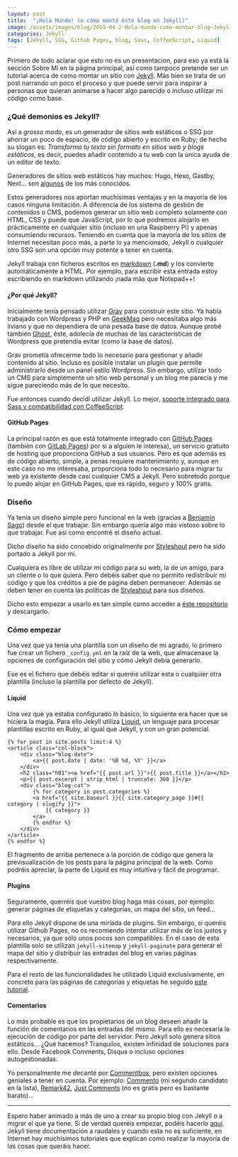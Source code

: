 ```yaml
---
layout: post
title:  "¡Hola Mundo! (o cómo monté este blog en Jekyll)"
image: /assets/images/blog/2019-04-2-Hola-mundo-como-montar-blog-Jekyll.jpg
categories: Jekyll
tags: [Jekyll, SSG, Github Pages, blog, Sass, CoffeeScript, Liquid]
---
```


Primero de todo aclarar que esto no es un presentacion, para eso ya está la sección Sobre Mí en la página principal, así como tampoco pretende ser un tutorial acerca de como montar un sitio con [Jekyll](https://jekyllrb.com/ "Página de inicio de Jekyll"). Más bien se trata de un post narrando un poco el proceso y que puede servir para inspirar a personas que quieran animarse a hacer algo parecido o incluso utilizar mi código como base.

### ¿Qué demonios es Jekyll?

Así a *grosso modo*, es un generador de sitios web estáticos o SSG por ahorrar un poco de espacio, de código abierto y escrito en Ruby; de hecho su slogan es: *Transforma tu texto sin formato en sitios web y blogs estáticos*, es decir, puedes añadir contenido a tu web con la única ayuda de un editor de texto.

Generadores de sitios web estáticos hay muchos: Hugo, Hexo, Gastby, Next... son [algunos](https://www.staticgen.com/ "Algunos generadores de sitios web estáticos") de los más conocidos.

Estos generadores nos aportan muchísimas ventajas y en la mayoría de los casos ninguna limitación. A diferencia de los sistema de gestión de contenidos o CMS, podemos generar un sitio web completo solamente con HTML, CSS y puede que JavaScript, por lo que podremos alojarlo en prácticamente en cualquier sitio (incluso en una Raspberry Pi) y apenas consumiendo recursos. Teniendo en cuenta que la mayoría de los sitios de Internet necesitan poco más, a parte lo ya mencionado, Jekyll o cualquier otro SSG son una opción muy potente a tener en cuenta.

Jekyll trabaja con ficheros escritos en [markdown](https://daringfireball.net/projects/markdown/ "Markdown web")  (**.md**) y los convierte automáticamente a HTML. Por ejemplo, para escribir esta entrada estoy escribiendo en markdown utilizando ¡nada más que Notepad++!

#### ¿Por qué Jekyll?

Inicialmente tenía pensado utilizar [Grav](https://getgrav.org/ "Página de inicio de Grav") para construir este sitio. Ya había trabajado con Wordpress y PHP en [GeekMag](https://www.geekmag.es "GeekMag") pero necesitaba algo más liviano y que no dependiera de una pesada base de datos. Aunque probé también [Ghost](https://ghost.org/es/ "Página de inicio de Ghost"), éste, adolecía de muchas de las características de Wordpress que pretendía evitar (como la base de datos).

Grav prometía ofrecerme todo lo necesario para gestionar y añadir contenido al sitio. Incluso es posible instalar un plugin que permite administrarlo desde un panel estilo Wordpress. Sin embargo, utilizar todo un CMS para simplemente un sitio web personal y un blog me parecía y me sigue pareciendo más de lo que necesito.

Fue entonces cuando decidí utilizar Jekyll. Lo mejor, [soporte integrado para Sass y compatibilidad con CoffeeScript](https://jekyllrb.com/docs/assets/ "Assets en Jekyll").

#### GitHub Pages

La principal razón es que está totalmente integrado con [GitHub Pages](https://pages.github.com/ "GitHub Pages") (también con [GitLab Pages](https://about.gitlab.com/product/pages/ "Información GitLab Pages")) por si a alguien le interesa), un servicio gratuito de hosting que proporciona GitHub a sus usuarios. Pero es que además es de código abierto, simple, a penas requiere mantenimiento y, aunque en este caso no me interesaba, proporciona todo lo necesario para migrar tu web ya existente desde casi cualquier CMS a Jekyll. Pero sobretodo porque lo puedo alojar en GitHub Pages, que es rápido, seguro y 100% gratis.

### Diseño

Ya tenía un diseño simple pero funcional en la web (gracias a [Benjamin Sago](https://bsago.me/ "Web de Benjamin Sago")) desde el que trabajar. Sin embargo quería algo más vistoso sobre lo que trabajar. Fue así como encontré el diseño actual.

Dicho diseño ha sido concebido originalmente por [Styleshout](https://www.styleshout.com/free-templates/hola/ "Página de la plantilla de la web") pero ha sido portado a Jekyll por mí.

Cualquiera es libre de utilizar mi código para su web, la de un amigo, para un cliente o lo que quiera. Pero debéis saber que no permito redistribuir mi código y que los créditos a pie de página deben permanecer. Además se deben tener en cuenta las políticas de [Styleshout](https://www.styleshout.com/about-us/#remove-link "Licencia diseño") para sus diseños.

Dicho esto empezar a usarlo es tan simple como acceder a [éste repositorio](https://github.com/MrAnnix/MrAnnix.github.io "Repo de la web") y descargarlo.

### Cómo empezar

Una vez que ya tenía una plantilla con un diseño de mi agrado, lo primero fue crear un fichero `_config.yml` en la raíz de la web, que almacenase la opciones de configuración del sitio y cómo Jekyll debía generarlo.

Ese es el fichero que debéis editar si queréis utilizar esta o cualquier otra plantilla (incluso la plantilla por defecto de Jekyll).

#### Liquid

Una vez que ya estaba configurado lo básico, lo siguiente era hacer que se hiciera la magia. Para ello Jekyll utiliza [Liquid](https://shopify.github.io/liquid/ "Liquid"), un lenguaje para procesar plantillas escrito en Ruby, al igual que Jekyll, y con un gran potencial.

    {% for post in site.posts limit:4 %}
    <article class="col-block">
        <div class="blog-date">
            <a>{{ post.date | date: '%B %d, %Y' }}</a>
        </div>    
        <h2 class="h01"><a href="{{ post.url }}">{{ post.title }}</a></h2>
        <p>{{ post.excerpt | strip_html | truncate: 360 }}</p>   
        <div class="blog-cat">
            {% for category in post.categories %}
            <a href="{{ site.baseurl }}{{ site.category_page }}#{{ category | slugify }}">
			    {{ category }}
		    </a>
            {% endfor %}
        </div>    
    </article>
    {% endfor %}

El fragmento de arriba pertenece a la porción de código que genera la previsualización de los posts para la página principal de la web. Como podréis apreciar, la parte de Liquid es muy intuitiva y fácil de programar.

#### Plugins
Seguramente, querréis que vuestro blog haga más cosas, por ejemplo: generar páginas de etiquetas y categorías, un mapa del sitio, un feed...

Para ello Jekyll dispone de una miríada de plugins. Sin embargo, si queréis utilizar Github Pages, no os recomiendo intentar utilizar más de los justos y necesarios, ya que sólo unos pocos son compatibles. En el caso de esta plantilla solo se utilizan `jekyll-sitemap` y `jekyll-paginate` para generar el mapa del sitio y distribuir las entradas del blog en varias páginas respectivamente.

Para el resto de las funcionalidades he utilizado Liquid exclusivamente, en concreto para las páginas de categorías y etiquetas he seguido [este tutorial](http://codinfox.github.io/dev/2015/03/06/use-tags-and-categories-in-your-jekyll-based-github-pages/ "Use Tags and Categories in your Jekyll based Github Pages without plugins - Codinfox").

#### Comentarios

Lo más probable es que los propietarios de un blog deseen añadir la función de comentarios en las entradas del mismo. Para ello es necesaria la ejecución de código por parte del servidor. Pero Jekyll solo genera sitios estáticos... ¿Qué hacemos? Tranquilos, existen infinidad de soluciones para ello. Desde Facebook Comments, Disqus o incluso opciones autogestionadas.

Yo personalmente me decanté por [Commentbox](https://commentbox.io "No ads.  No Tracking.  Just Comments."), pero existen opciones geniales a tener en cuenta. Por ejemplo: [Commento](https://gitlab.com/commento/commento "A fast, bloat-free, privacy-focused commenting platform") (mi segundo candidato en la lista), [Remark42](https://remark42.com/ "self-hosted, lightweight, and simple commenting system"), [Just Comments](https://just-comments.com/ "Easy to set up, ad-free and fairly priced comment system") (no es gratis pero es bastante barato)...
____________________________
Espero haber animado a más de uno a crear su propio blog con Jekyll o a migrar el que ya tiene. Si de verdad queréis empezar, podéis hacerlo [aquí](https://jekyllrb.com/docs/step-by-step/01-setup/ "Guía paso a paso de Jekyll"). Jekyll tiene documentación a raudales y cuando esta no es suficiente, en Internet hay muchísimos tutoriales que explican como realizar la mayoría de las cosas que queráis hacer.

